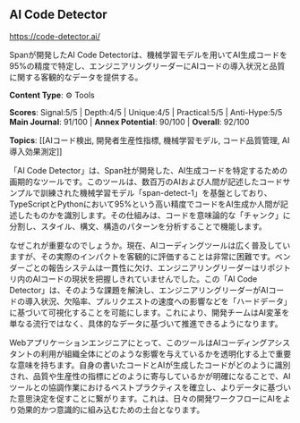 ## AI Code Detector

https://code-detector.ai/

Spanが開発したAI Code Detectorは、機械学習モデルを用いてAI生成コードを95%の精度で特定し、エンジニアリングリーダーにAIコードの導入状況と品質に関する客観的なデータを提供する。

**Content Type**: ⚙️ Tools

**Scores**: Signal:5/5 | Depth:4/5 | Unique:4/5 | Practical:5/5 | Anti-Hype:5/5
**Main Journal**: 91/100 | **Annex Potential**: 90/100 | **Overall**: 92/100

**Topics**: [[AIコード検出, 開発者生産性指標, 機械学習モデル, コード品質管理, AI導入効果測定]]

「AI Code Detector」は、Span社が開発した、AI生成コードを特定するための画期的なツールです。このツールは、数百万のAIおよび人間が記述したコードサンプルで訓練された機械学習モデル「span-detect-1」を基盤としており、TypeScriptとPythonにおいて95%という高い精度でコードをAI生成か人間が記述したものかを識別します。その仕組みは、コードを意味論的な「チャンク」に分割し、スタイル、構文、構造のパターンを分析することで機能します。

なぜこれが重要なのでしょうか。現在、AIコーディングツールは広く普及していますが、その実際のインパクトを客観的に評価することは非常に困難です。ベンダーごとの報告システムは一貫性に欠け、エンジニアリングリーダーはリポジトリ内のAIコードの現状を把握しきれていませんでした。この「AI Code Detector」は、そのような課題を解決し、エンジニアリングリーダーがAIコードの導入状況、欠陥率、プルリクエストの速度への影響などを「ハードデータ」に基づいて可視化することを可能にします。これにより、開発チームはAI変革を単なる流行ではなく、具体的なデータに基づいて推進できるようになります。

Webアプリケーションエンジニアにとって、このツールはAIコーディングアシスタントの利用が組織全体にどのような影響を与えているかを透明化する上で重要な意味を持ちます。自身の書いたコードとAIが生成したコードがどのように識別され、品質や生産性の指標にどのように寄与しているかが明確になることで、AIツールとの協調作業におけるベストプラクティスを確立し、よりデータに基づいた意思決定を促すことに繋がります。これは、日々の開発ワークフローにAIをより効果的かつ意識的に組み込むための土台となります。